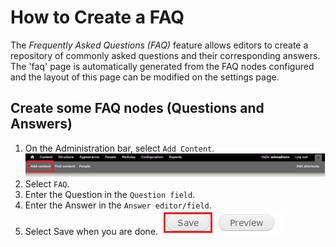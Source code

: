 # How to Create a FAQ
The *Frequently Asked Questions (FAQ)* feature allows editors to create a repository of commonly asked questions and their corresponding answers. The 'faq' page is automatically generated from the FAQ nodes configured and the layout of this page can be modified on the settings page.

## Create some FAQ nodes (Questions and Answers)
1. On the Administration bar, select `Add Content`.
![Add Content Highlighted](/images/ambac.png)
2. Select `FAQ`.
3. Enter the Question in the `Question field`.
4. Enter the Answer in the `Answer editor/field`.
5. Select Save when you are done.
![Image of Save Button](/images/save.png)

